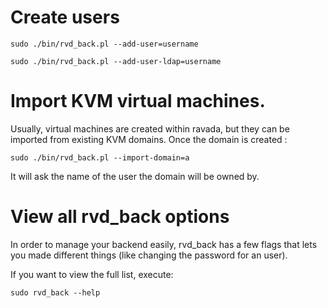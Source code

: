 
# Create users


    sudo ./bin/rvd_back.pl --add-user=username

    sudo ./bin/rvd_back.pl --add-user-ldap=username


# Import KVM virtual machines.

Usually, virtual machines are created within ravada, but they can be
imported from existing KVM domains. Once the domain is created :

    sudo ./bin/rvd_back.pl --import-domain=a

It will ask the name of the user the domain will be owned by.


# View all rvd_back options

In order to manage your backend easily, rvd_back has a few flags that
lets you made different things (like changing the password for an user).

If you want to view the full list, execute:

    sudo rvd_back --help
    
